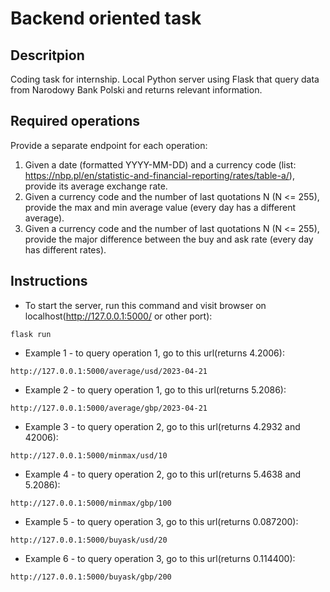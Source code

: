 # Backend oriented task

## Descritpion
Coding task for internship. Local Python server using Flask that query data from Narodowy Bank Polski and returns relevant information.

## Required operations

Provide a separate endpoint for each operation:
1. Given a date (formatted YYYY-MM-DD) and a currency code (list: https://nbp.pl/en/statistic-and-financial-reporting/rates/table-a/), provide its average exchange rate.
2. Given a currency code and the number of last quotations N (N <= 255), provide the max and min average value (every day has a different average).
3. Given a currency code and the number of last quotations N (N <= 255), provide the major difference between the buy and ask rate (every day has different rates).

## Instructions
- To start the server, run this command and visit browser on localhost(http://127.0.0.1:5000/ or other port):
```
flask run
```
- Example 1 - to query operation 1, go to this url(returns 4.2006):
```
http://127.0.0.1:5000/average/usd/2023-04-21
```
- Example 2 - to query operation 1, go to this url(returns 5.2086):
```
http://127.0.0.1:5000/average/gbp/2023-04-21
```
- Example 3 - to query operation 2, go to this url(returns 4.2932 and 42006):
```
http://127.0.0.1:5000/minmax/usd/10
```
- Example 4 - to query operation 2, go to this url(returns 5.4638 and 5.2086):
```
http://127.0.0.1:5000/minmax/gbp/100
```
- Example 5 - to query operation 3, go to this url(returns 0.087200):
```
http://127.0.0.1:5000/buyask/usd/20
```
- Example 6 - to query operation 3, go to this url(returns 0.114400):
```
http://127.0.0.1:5000/buyask/gbp/200
```
